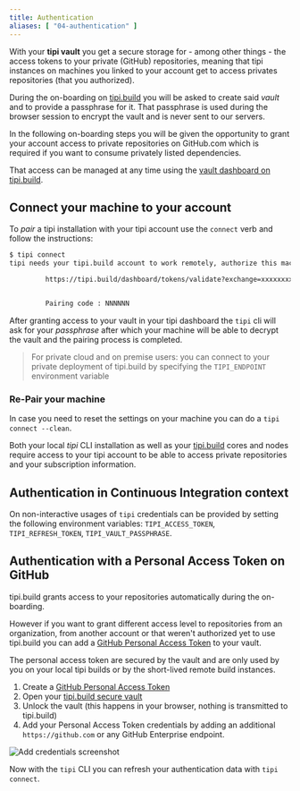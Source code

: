 ```yaml
---
title: Authentication
aliases: [ "04-authentication" ]
---
```


With your **tipi vault** you get a secure storage for - among other things - the access tokens to your private (GitHub) repositories, 
meaning that tipi instances on machines you linked to your account get to access privates repositories (that you authorized).

During the on-boarding on [tipi.build](/) you will be asked to create said _vault_ and to provide a passphrase for it. That passphrase is used during the browser session to encrypt the vault and is never sent to our servers.

In the following on-boarding steps you will be given the opportunity to grant your account access to private repositories on GitHub.com which is required if you want to consume privately listed dependencies. 

That access can be managed at any time using the [vault dashboard on tipi.build](/dashboard/vault).

## Connect your machine to your account

To _pair_ a tipi installation with your tipi account use the `connect` verb and follow the instructions:

```sh
$ tipi connect
tipi needs your tipi.build account to work remotely, authorize this machine by visiting:

         https://tipi.build/dashboard/tokens/validate?exchange=xxxxxxxx-xxxx-xxxx-xxxx-xxxxxxxxxxxxx


         Pairing code : NNNNNN
```

After granting access to your vault in your tipi dashboard the `tipi` cli will ask for your _passphrase_ after which your machine will be able
to decrypt the vault and the pairing process is completed.

> For private cloud and on premise users: you can connect to your private deployment of tipi.build by specifying the `TIPI_ENDPOINT` environment variable

### Re-Pair your machine

In case you need to reset the settings on your machine you can do a `tipi connect --clean`.

Both your local _tipi_ CLI installation as well as your [tipi.build](/) cores and nodes require access to your tipi
account to be able to access private repositories and your subscription information.



## Authentication in Continuous Integration context

On non-interactive usages of `tipi` credentials can be provided by setting the following environment variables: `TIPI_ACCESS_TOKEN`, `TIPI_REFRESH_TOKEN`, `TIPI_VAULT_PASSPHRASE`.

## Authentication with a Personal Access Token on GitHub

tipi.build grants access to your repositories automatically during the on-boarding. 

However if you want to grant different access level to repositories from an organization, from another account or that weren't authorized yet to use tipi.build you can add a [GitHub Personal Access Token](https://docs.github.com/en/authentication/keeping-your-account-and-data-secure/creating-a-personal-access-token) to your vault. 

The personal access token are secured by the vault and are only used by you on your local tipi builds or by the short-lived remote build instances. 


1. Create a [GitHub Personal Access Token](https://docs.github.com/en/authentication/keeping-your-account-and-data-secure/creating-a-personal-access-token)
2. Open your [tipi.build secure vault](/dashboard/vault)
3. Unlock the vault (this happens in your browser, nothing is transmitted to tipi.build)
4. Add your Personal Access Token credentials by adding an additional `https://github.com` or any GitHub Enterprise endpoint.

![Add credentials screenshot](./assets/add-credentials.png)

Now with the `tipi` CLI you can refresh your authentication data with `tipi connect`.
